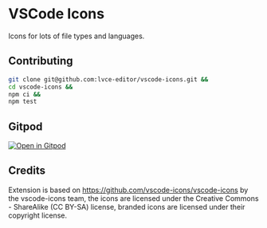 # VSCode Icons

Icons for lots of file types and languages.

## Contributing

```sh
git clone git@github.com:lvce-editor/vscode-icons.git &&
cd vscode-icons &&
npm ci &&
npm test
```

## Gitpod

[![Open in Gitpod](https://gitpod.io/button/open-in-gitpod.svg)](https://gitpod.io/#https://github.com/lvce-editor/vscode-icons)

## Credits

Extension is based on https://github.com/vscode-icons/vscode-icons by the vscode-icons team, the icons are licensed under the Creative Commons - ShareAlike (CC BY-SA) license, branded icons are licensed under their copyright license.

